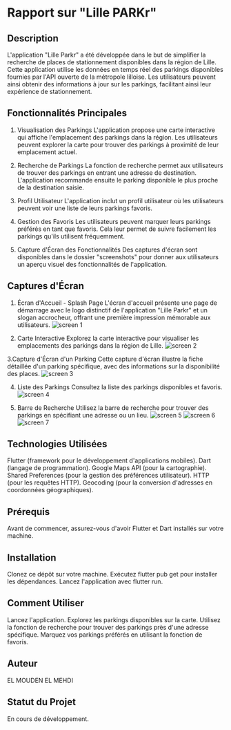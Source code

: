 # Rapport sur "Lille PARKr"

## Description

L'application "Lille Parkr" a été développée dans le but de simplifier la recherche de places de stationnement disponibles dans la région de Lille. Cette application utilise les données en temps réel des parkings disponibles fournies par l'API ouverte de la métropole lilloise. Les utilisateurs peuvent ainsi obtenir des informations à jour sur les parkings, facilitant ainsi leur expérience de stationnement.

## Fonctionnalités Principales

1. Visualisation des Parkings
L'application propose une carte interactive qui affiche l'emplacement des parkings dans la région. Les utilisateurs peuvent explorer la carte pour trouver des parkings à proximité de leur emplacement actuel.

2. Recherche de Parkings
La fonction de recherche permet aux utilisateurs de trouver des parkings en entrant une adresse de destination. L'application recommande ensuite le parking disponible le plus proche de la destination saisie.

3. Profil Utilisateur
L'application inclut un profil utilisateur où les utilisateurs peuvent voir une liste de leurs parkings favoris.

4. Gestion des Favoris
Les utilisateurs peuvent marquer leurs parkings préférés en tant que favoris. Cela leur permet de suivre facilement les parkings qu'ils utilisent fréquemment.


5. Capture d'Écran des Fonctionnalités
Des captures d'écran sont disponibles dans le dossier "screenshots" pour donner aux utilisateurs un aperçu visuel des fonctionnalités de l'application.

## Captures d'Écran

1. Écran d'Accueil - Splash Page
   L'écran d'accueil présente une page de démarrage avec le logo distinctif de l'application "Lille Parkr" et un slogan accrocheur, offrant une première impression mémorable aux utilisateurs.
![screen 1](screenshots/Screenshot_20231126_003518.png)

2. Carte Interactive
   Explorez la carte interactive pour visualiser les emplacements des parkings dans la région de Lille.
![screen 2](screenshots/map1.png)

3.Capture d'Écran d'un Parking
   Cette capture d'écran illustre la fiche détaillée d'un parking spécifique, avec des informations sur la disponibilité des places.
![screen 3](screenshots/map2.png)

4. Liste des Parkings
   Consultez la liste des parkings disponibles et favoris.
![screen 4](screenshots/liste.png)

6. Barre de Recherche
   Utilisez la barre de recherche pour trouver des parkings en spécifiant une adresse ou un lieu.
![screen 5](screenshots/barre_recherche.png)
![screen 6](screenshots/garelilleflandres.png)
![screen 7](screenshots/screen_parking.png)







## Technologies Utilisées

Flutter (framework pour le développement d'applications mobiles).
Dart (langage de programmation).
Google Maps API (pour la cartographie).
Shared Preferences (pour la gestion des préférences utilisateur).
HTTP (pour les requêtes HTTP).
Geocoding (pour la conversion d'adresses en coordonnées géographiques).


## Prérequis

Avant de commencer, assurez-vous d'avoir Flutter et Dart installés sur votre machine.

## Installation

Clonez ce dépôt sur votre machine.
Exécutez flutter pub get pour installer les dépendances.
Lancez l'application avec flutter run.

## Comment Utiliser

Lancez l'application.
Explorez les parkings disponibles sur la carte.
Utilisez la fonction de recherche pour trouver des parkings près d'une adresse spécifique.
Marquez vos parkings préférés en utilisant la fonction de favoris.

## Auteur

EL MOUDEN EL MEHDI

## Statut du Projet

En cours de développement.
